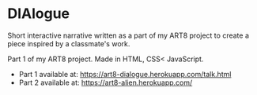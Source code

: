 # DIAlogue
Short interactive narrative written as a part of my ART8 project to create a piece inspired by a classmate's work.

Part 1 of my ART8 project. Made in HTML, CSS< JavaScript.

* Part 1 available at: https://art8-dialogue.herokuapp.com/talk.html
* Part 2 available at: https://art8-alien.herokuapp.com/
